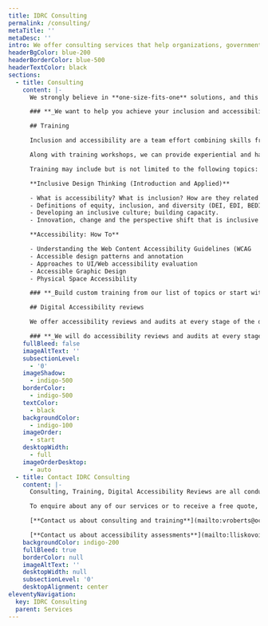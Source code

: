 ```yaml
---
title: IDRC Consulting
permalink: /consulting/
metaTitle: ''
metaDesc: ''
intro: We offer consulting services that help organizations, governments, corporations, and non-profits ensure their offerings are inclusive.
headerBgColor: blue-200
headerBorderColor: blue-500
headerTextColor: black
sections:
  - title: Consulting
    content: |-
      We strongly believe in **one-size-fits-one** solutions, and this extends to our services. We work closely with our clients to meet you where you are and co-create customized approaches that can include a combination of training, accessibility evaluation, and flexible consulting support. There is no fixed, linear path through this work; organizations that feel behind can make great leaps through sustainable initiatives. Our consulting ethos is that everyone can (and should) learn to fold the perspective shift that Inclusive Design gives us into everything we do professionally: product-related, team-related, procurement, HR, management, hiring, external outreach… everything.

      ### **_We want to help you achieve your inclusion and accessibility goals._**

      ## Training

      Inclusion and accessibility are a team effort combining skills from ideation to practical skills (the tactical) and to culture. We offer a wide range of training approaches and workshops to take your team to the next level, whether you’re looking to change minds, learn practical skills, or inspire teams.

      Along with training workshops, we can provide experiential and hands-on learning activities such as inclusive design sprints and inclusive design challenges. When creating or customizing content, IDRC can co-create with the client (to their desired level of engagement) what those trainings will be. You can build custom training from our list of topics or start with a prepared workshop that bundles related topics.

      Training may include but is not limited to the following topics:

      **Inclusive Design Thinking (Introduction and Applied)**

      - What is accessibility? What is inclusion? How are they related to innovation?
      - Definitions of equity, inclusion, and diversity (DEI, EDI, BEDI, etc.) demystified.
      - Developing an inclusive culture; building capacity.
      - Innovation, change and the perspective shift that is inclusive thinking.

      **Accessibility: How To**

      - Understanding the Web Content Accessibility Guidelines (WCAG
      - Accessible design patterns and annotation
      - Approaches to UI/Web accessibility evaluation
      - Accessible Graphic Design
      - Physical Space Accessibility

      ### **_Build custom training from our list of topics or start with a prepared workshop that bundles related topics._**

      ## Digital Accessibility reviews

      We offer accessibility reviews and audits at every stage of the design process. Grounded in our expertise in accessibility and the Web Content Accessibility Guidelines (WCAG), we test websites, mobile apps, and other digital interactions and provide you with the guidance you need to create accessible experiences. We will review designs, existing websites, apps, VPATs or other accessibility communication.

      ### **_We will do accessibility reviews and audits at every stage of the design process._**
    fullBleed: false
    imageAltText: ''
    subsectionLevel:
      - '0'
    imageShadow:
      - indigo-500
    borderColor:
      - indigo-500
    textColor:
      - black
    backgroundColor:
      - indigo-100
    imageOrder:
      - start
    desktopWidth:
      - full
    imageOrderDesktop:
      - auto
  - title: Contact IDRC Consulting
    content: |-
      Consulting, Training, Digital Accessibility Reviews are all conducted by the IDRC's own experts, all of whom possess years of experience in accessibility.

      To enquire about any of our services or to receive a free quote, please contact us.

      [**Contact us about consulting and training**](mailto:vroberts@ocadu.ca)

      [**Contact us about accessibility assessments**](mailto:lliskovoi@ocadu.ca)
    backgroundColor: indigo-200
    fullBleed: true
    borderColor: null
    imageAltText: ''
    desktopWidth: null
    subsectionLevel: '0'
    desktopAlignment: center
eleventyNavigation:
  key: IDRC Consulting
  parent: Services
---
```


